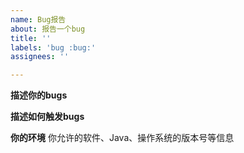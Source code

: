 ```yaml
---
name: Bug报告
about: 报告一个bug
title: ''
labels: 'bug :bug:'
assignees: ''

---
```


**描述你的bugs**


**描述如何触发bugs**


**你的环境**
你允许的软件、Java、操作系统的版本号等信息
